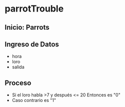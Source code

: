 # parrotTrouble


## Inicio: Parrots

## Ingreso de Datos

- hora 
- loro 
- salida

## Proceso

- Si el loro habla >7 y después <= 20
    Entonces es "0"
- Caso contrario es "1" 
